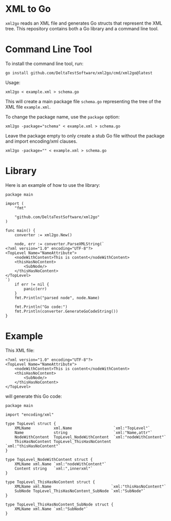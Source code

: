 XML to Go
=========

`xml2go` reads an XML file and generates Go structs that represent the XML
tree. This repository contains both a Go library and a command line tool.

Command Line Tool
=================

To install the command line tool, run:

    go install github.com/DeltaTestSoftware/xml2go/cmd/xml2go@latest

Usage:

    xml2go < example.xml > schema.go

This will create a main package file `schema.go` representing the tree of the
XML file `example.xml`.

To change the package name, use the `package` option:

    xml2go -package="schema" < example.xml > schema.go

Leave the package empty to only create a stub Go file without the package and
import encoding/xml clauses.

    xml2go -package="" < example.xml > schema.go

Library
=======

Here is an example of how to use the library:

```
package main

import (
	"fmt"

	"github.com/DeltaTestSoftware/xml2go"
)

func main() {
	converter := xml2go.New()

	node, err := converter.ParseXMLString(`
<?xml version="1.0" encoding="UTF-8"?>
<TopLevel Name="NameAttribute">
	<nodeWithContent>This is content</nodeWithContent>
	<thisHasNoContent>
		<SubNode/>
	</thisHasNoContent>
</TopLevel>
`)
	if err != nil {
		panic(err)
	}
	fmt.Println("parsed node", node.Name)

	fmt.Println("Go code:")
	fmt.Println(converter.GenerateGoCodeString())
}
```

Example
=======

This XML file:

```
<?xml version="1.0" encoding="UTF-8"?>
<TopLevel Name="NameAttribute">
	<nodeWithContent>This is content</nodeWithContent>
	<thisHasNoContent>
		<SubNode/>
	</thisHasNoContent>
</TopLevel>
```

will generate this Go code:

```
package main

import "encoding/xml"

type TopLevel struct {
	XMLName          xml.Name                  `xml:"TopLevel"`
	Name             string                    `xml:"Name,attr"`
	NodeWithContent  TopLevel_NodeWithContent  `xml:"nodeWithContent"`
	ThisHasNoContent TopLevel_ThisHasNoContent `xml:"thisHasNoContent"`
}

type TopLevel_NodeWithContent struct {
	XMLName xml.Name `xml:"nodeWithContent"`
	Content string   `xml:",innerxml"`
}

type TopLevel_ThisHasNoContent struct {
	XMLName xml.Name                          `xml:"thisHasNoContent"`
	SubNode TopLevel_ThisHasNoContent_SubNode `xml:"SubNode"`
}

type TopLevel_ThisHasNoContent_SubNode struct {
	XMLName xml.Name `xml:"SubNode"`
}
```
